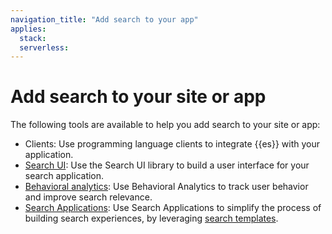 ```yaml
---
navigation_title: "Add search to your app"
applies:
  stack:
  serverless:
---
```


# Add search to your site or app

The following tools are available to help you add search to your site or app:

- Clients: Use programming language clients to integrate {{es}} with your application.
- [Search UI](site-or-app/search-ui.md): Use the Search UI library to build a user interface for your search application.
- [Behavioral analytics](site-or-app/behavioral-analytics.md): Use Behavioral Analytics to track user behavior and improve search relevance.
- [Search Applications](search-applications.md): Use Search Applications to simplify the process of building search experiences, by leveraging [search templates](search-templates.md).